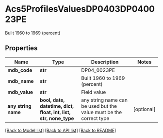# Acs5ProfilesValuesDP0403DP040023PE

Built 1960 to 1969 (percent)

## Properties
Name | Type | Description | Notes
------------ | ------------- | ------------- | -------------
**mdb_code** | **str** | DP04_0023PE | 
**mdb_name** | **str** | Built 1960 to 1969 (percent) | 
**mdb_value** | **str** | Field value | 
**any string name** | **bool, date, datetime, dict, float, int, list, str, none_type** | any string name can be used but the value must be the correct type | [optional]

[[Back to Model list]](../README.md#documentation-for-models) [[Back to API list]](../README.md#documentation-for-api-endpoints) [[Back to README]](../README.md)


